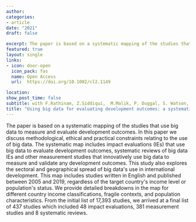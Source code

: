 ```yaml
---
author: 
categories:
- article
date: "2021"
draft: false

excerpt: The paper is based on a systematic mapping of the studies that use big data  to measure and evaluate development outcomes.
featured: true
layout: single
links:
- icon: door-open
  icon_pack: fas
  name: Open Access
  url:  https://doi.org/10.1002/cl2.1149

location: 
show_post_time: false
subtitle: with F.Rathinam, Z.Siddiqui,  M.Malik, P. Duggal, S. Watson, X. Vollenweider
title: "Using big data for evaluating development outcomes: a systematic map"
---
```


The paper is based on a systematic mapping of the studies that use big data  to measure and evaluate development outcomes. In this paper we discuss methodological, ethical and practical constraints relating to the use of big data. The systematic map includes impact evaluations (IEs) that use big data to evaluate development outcomes, systematic reviews of big data IEs and other measurement studies that innovatively use big data to measure and validate any development outcomes. This study also explores the sectoral and geographical spread of big data's use in international development.  This map includes studies written in English and published between 2005 and 2019, regardless of the target country's income level or population's status. We provide detailed breakdowns in the map for different country income classifications, fragile contexts, and population characteristics. From the initial list of 17,393 studies, we arrived at a final list of 437 studies which included 48 impact evaluations, 381 measurement studies and 8 systematic reviews.